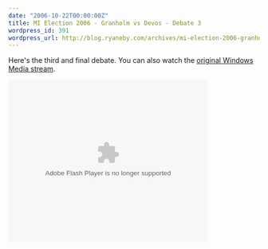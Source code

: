 ```yaml
---
date: "2006-10-22T00:00:00Z"
title: MI Election 2006 - Granholm vs Devos - Debate 3
wordpress_id: 391
wordpress_url: http://blog.ryaneby.com/archives/mi-election-2006-granholm-vs-devos-debate-3/
---
```

Here's the third and final debate. You can also watch the <a href="http://web.wxyz.com/vote2006/debatevideo.html">original Windows Media stream</a>.

<embed style="width:400px; height:326px;" id="VideoPlayback" type="application/x-shockwave-flash" src="http://video.google.com/googleplayer.swf?docId=-8656140497107992286&hl=en" flashvars=""> </embed>
